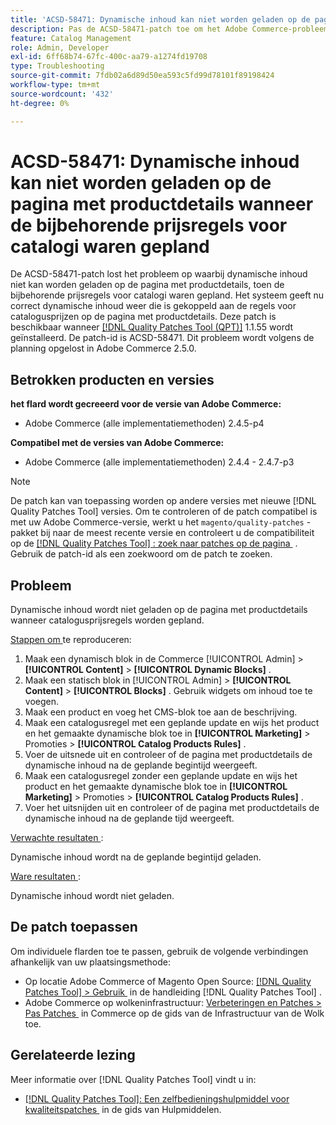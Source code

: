 ```yaml
---
title: 'ACSD-58471: Dynamische inhoud kan niet worden geladen op de pagina met productdetails wanneer de bijbehorende prijsregels voor catalogi waren gepland'
description: Pas de ACSD-58471-patch toe om het Adobe Commerce-probleem op te lossen waarbij dynamische inhoud niet wordt geladen op de pagina met productdetails, toen de bijbehorende prijsregels voor catalogi waren gepland.
feature: Catalog Management
role: Admin, Developer
exl-id: 6ff68b74-67fc-400c-aa79-a1274fd19708
type: Troubleshooting
source-git-commit: 7fdb02a6d89d50ea593c5fd99d78101f89198424
workflow-type: tm+mt
source-wordcount: '432'
ht-degree: 0%

---
```


# ACSD-58471: Dynamische inhoud kan niet worden geladen op de pagina met productdetails wanneer de bijbehorende prijsregels voor catalogi waren gepland

De ACSD-58471-patch lost het probleem op waarbij dynamische inhoud niet kan worden geladen op de pagina met productdetails, toen de bijbehorende prijsregels voor catalogi waren gepland. Het systeem geeft nu correct dynamische inhoud weer die is gekoppeld aan de regels voor catalogusprijzen op de pagina met productdetails. Deze patch is beschikbaar wanneer [[!DNL Quality Patches Tool (QPT)]](/help/tools/quality-patches-tool/quality-patches-tool-to-self-serve-quality-patches.md) 1.1.55 wordt geïnstalleerd. De patch-id is ACSD-58471. Dit probleem wordt volgens de planning opgelost in Adobe Commerce 2.5.0.

## Betrokken producten en versies

**het flard wordt gecreeerd voor de versie van Adobe Commerce:**
* Adobe Commerce (alle implementatiemethoden) 2.4.5-p4

**Compatibel met de versies van Adobe Commerce:**
* Adobe Commerce (alle implementatiemethoden) 2.4.4 - 2.4.7-p3

>[!NOTE]
>
>De patch kan van toepassing worden op andere versies met nieuwe [!DNL Quality Patches Tool] versies. Om te controleren of de patch compatibel is met uw Adobe Commerce-versie, werkt u het `magento/quality-patches` -pakket bij naar de meest recente versie en controleert u de compatibiliteit op de [[!DNL Quality Patches Tool] : zoek naar patches op de pagina &#x200B;](https://experienceleague.adobe.com/tools/commerce-quality-patches/index.html?lang=nl-NL) . Gebruik de patch-id als een zoekwoord om de patch te zoeken.

## Probleem

Dynamische inhoud wordt niet geladen op de pagina met productdetails wanneer catalogusprijsregels worden gepland.

<u> Stappen om </u> te reproduceren:

1. Maak een dynamisch blok in de Commerce [!UICONTROL Admin] > **[!UICONTROL Content]** > **[!UICONTROL Dynamic Blocks]** .
1. Maak een statisch blok in [!UICONTROL Admin] > **[!UICONTROL Content]** > **[!UICONTROL Blocks]** . Gebruik widgets om inhoud toe te voegen.
1. Maak een product en voeg het CMS-blok toe aan de beschrijving.
1. Maak een catalogusregel met een geplande update en wijs het product en het gemaakte dynamische blok toe in **[!UICONTROL Marketing]** > Promoties > **[!UICONTROL Catalog Products Rules]** .
1. Voer de uitsnede uit en controleer of de pagina met productdetails de dynamische inhoud na de geplande begintijd weergeeft.
1. Maak een catalogusregel zonder een geplande update en wijs het product en het gemaakte dynamische blok toe in **[!UICONTROL Marketing]** > Promoties > **[!UICONTROL Catalog Products Rules]** .
1. Voer het uitsnijden uit en controleer of de pagina met productdetails de dynamische inhoud na de geplande tijd weergeeft.


<u> Verwachte resultaten </u>:

Dynamische inhoud wordt na de geplande begintijd geladen.

<u> Ware resultaten </u>:

Dynamische inhoud wordt niet geladen.

## De patch toepassen

Om individuele flarden toe te passen, gebruik de volgende verbindingen afhankelijk van uw plaatsingsmethode:

* Op locatie Adobe Commerce of Magento Open Source: [[!DNL Quality Patches Tool] > Gebruik &#x200B;](/help/tools/quality-patches-tool/usage.md) in de handleiding [!DNL Quality Patches Tool] .
* Adobe Commerce op wolkeninfrastructuur: [&#x200B; Verbeteringen en Patches > Pas Patches &#x200B;](https://experienceleague.adobe.com/docs/commerce-cloud-service/user-guide/develop/upgrade/apply-patches.html?lang=nl-NL) in Commerce op de gids van de Infrastructuur van de Wolk toe.


## Gerelateerde lezing

Meer informatie over [!DNL Quality Patches Tool] vindt u in:

* [[!DNL Quality Patches Tool]: Een zelfbedieningshulpmiddel voor kwaliteitspatches &#x200B;](/help/tools/quality-patches-tool/quality-patches-tool-to-self-serve-quality-patches.md) in de gids van Hulpmiddelen.
